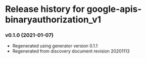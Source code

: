 # Release history for google-apis-binaryauthorization_v1

### v0.1.0 (2021-01-07)

* Regenerated using generator version 0.1.1
* Regenerated from discovery document revision 20201113

